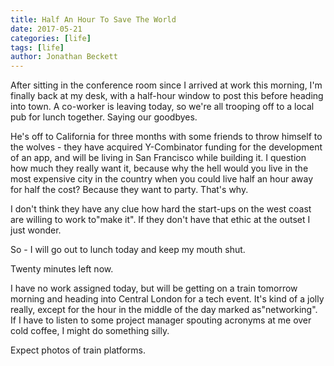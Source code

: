 ```yaml
---
title: Half An Hour To Save The World
date: 2017-05-21
categories: [life]
tags: [life]
author: Jonathan Beckett
---
```


After sitting in the conference room since I arrived at work this morning, I'm finally back at my desk, with a half-hour window to post this before heading into town. A co-worker is leaving today, so we're all trooping off to a local pub for lunch together. Saying our goodbyes.

He's off to California for three months with some friends to throw himself to the wolves - they have acquired Y-Combinator funding for the development of an app, and will be living in San Francisco while building it. I question how much they really want it, because why the hell would you live in the most expensive city in the country when you could live half an hour away for half the cost? Because they want to party. That's why.

I don't think they have any clue how hard the start-ups on the west coast are willing to work to"make it". If they don't have that ethic at the outset I just wonder.

So - I will go out to lunch today and keep my mouth shut.

Twenty minutes left now.

I have no work assigned today, but will be getting on a train tomorrow morning and heading into Central London for a tech event. It's kind of a jolly really, except for the hour in the middle of the day marked as"networking". If I have to listen to some project manager spouting acronyms at me over cold coffee, I might do something silly.

Expect photos of train platforms.